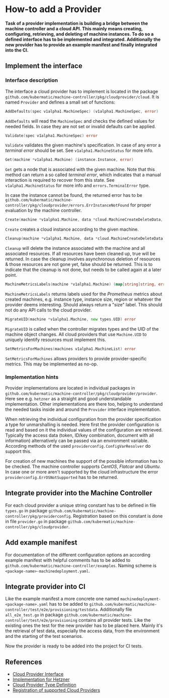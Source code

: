 # How-to add a Provider

**Task of a provider implementation is building a bridge between the machine controller and a cloud API. This mainly means creating, configuring, retrieving, and deleting of machine instances. To do so a defined interface has to be implemented and integrated. Additionally the new provider has to provide an example manifest and finally integrated into the CI.**

## Implement the interface

### Interface description

The interface a cloud provider has to implement is located in the package `github.com/kubermatic/machine-controller/pkg/cloudprovider/cloud`. It is named `Provider` and defines a small set of functions:

```go
AddDefaults(spec v1alpha1.MachineSpec) (v1alpha1.MachineSpec, error)
```

`AddDefaults` will read the `MachineSpec` and checks the defined values for needed fields. In case they are not set or invalid defaults can be applied.

```go
Validate(spec v1alpha1.MachineSpec) error
```

`Validate` validates the given machine's specification. In case of any error a _terminal error_ should be set. See `v1alpha1.MachineStatus` for more info.

```go
Get(machine *v1alpha1.Machine) (instance.Instance, error)
```

`Get` gets a node that is associated with the given machine. Note that this method can return a so called _terminal error_, which indicates that a manual interaction is required to recover from this state. See `v1alpha1.MachineStatus` for more info and `errors.TerminalError` type.

In case the instance cannot be found, the returned error has to be `github.com/kubermatic/machine-controller/pkg/cloudprovider/errors.ErrInstanceNotFound` for proper evaluation by the machine controller.

```go
Create(machine *v1alpha1.Machine, data *cloud.MachineCreateDeleteData, userdata string) (instance.Instance, error)
```

`Create` creates a cloud instance according to the given machine.

```go
Cleanup(machine *v1alpha1.Machine, data *cloud.MachineCreateDeleteData) (bool, error)
```

`Cleanup` will delete the instance associated with the machine and all associated resources. If all resources have been cleaned up, true will be returned. In case the cleanup involves asynchronous deletion of resources & those resources are not gone yet, false should be returned. This is to indicate that the cleanup is not done, but needs to be called again at a later point.

```go
MachineMetricsLabels(machine *v1alpha1.Machine) (map[string]string, error)
```

`MachineMetricsLabels` returns labels used for the _Prometheus_ metrics about created machines, e.g. instance type, instance size, region or whatever the provider deems interesting. Should always return a "size" label. This should not do any API calls to the cloud provider.

```go
MigrateUID(machine *v1alpha1.Machine, new types.UID) error
```

`MigrateUID` is called when the controller migrates types and the UID of the machine object changes. All cloud providers that use `Machine.UID` to uniquely identify resources must implement this.

```go
SetMetricsForMachines(machines v1alpha1.MachineList) error
```

`SetMetricsForMachines` allows providers to provide provider-specific metrics. This may be implemented as no-op.

### Implementation hints

Provider implementations are located in individual packages in `github.com/kubermatic/machine-controller/pkg/cloudprovider/provider`. Here see e.g. `hetzner` as a straight and good understandable implementation. Other implementations are there too, helping to understand the needed tasks inside and around the `Provider` interface implementation.

When retrieving the individual configuration from the provider specification a type for unmarshalling is needed. Here first the provider configuration is read and based on it the individual values of the configuration are retrieved. Typically the access data (token, ID/key combination, document with all information) alternatively can be passed via an environment variable. According
methods of the used `providerconfig.ConfigVarResolver` do support this.

For creation of new machines the support of the possible information has to be checked. The machine controller supports _CentOS_, _Flatcar_ and _Ubuntu_. In case one or more aren't supported by the cloud infrastructure the error `providerconfig.ErrOSNotSupported` has to be returned.

## Integrate provider into the Machine Controller

For each cloud provider a unique string constant has to be defined in file `types.go` in package `github.com/kubermatic/machine-controller/pkg/providerconfig`. Registration based on this constant is done in file `provider.go` in package `github.com/kubermatic/machine-controller/pkg/cloudprovider`.

## Add example manifest

For documentation of the different configuration options an according example manifest with helpful comments has to be added to `github.com/kubermatic/machine-controller/examples`. Naming scheme is `<package-name>-machinedeployment.yaml`.

## Integrate provider into CI

Like the example manifest a more concrete one named `machinedeployment-<package-name>.yaml` has to be added to `github.com/kubermatic/machine-controller/test/e2e/provisioning/testdata`. Additionally file `all_e2e_test.go` in package `github.com/kubermatic/machine-controller/test/e2e/provisioning` contains all provider tests. Like the existing ones the test for the new provider has to be placed here. Mainly it's the retrieval of test data, especially the access data, from the environment and the starting of the test scenarios.

Now the provider is ready to be added into the project for CI tests.

## References

- [Cloud Provider Interface](https://github.com/kubermatic/machine-controller/blob/main/pkg/cloudprovider/cloud/provider.go)
- [Implementation for Hetzner](https://github.com/kubermatic/machine-controller/blob/main/pkg/cloudprovider/provider/hetzner/provider.go)
- [Cloud Provider Type Definition](https://github.com/kubermatic/machine-controller/blob/main/pkg/providerconfig/types.go)
- [Registration of supported Cloud Providers](https://github.com/kubermatic/machine-controller/blob/main/pkg/cloudprovider/provider.go)
